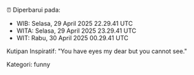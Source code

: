 ⏰ Diperbarui pada:
- WIB: Selasa, 29 April 2025 22.29.41 UTC
- WITA: Selasa, 29 April 2025 23.29.41 UTC
- WIT: Rabu, 30 April 2025 00.29.41 UTC

Kutipan Inspiratif:
"You have eyes my dear but you cannot see."


Kategori: funny

